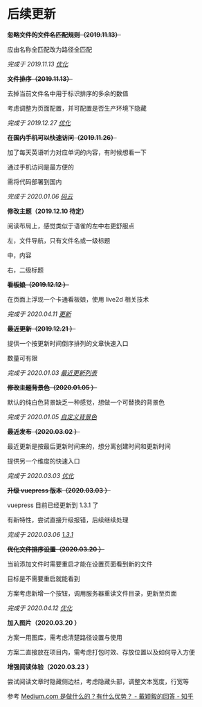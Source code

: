 # 后续更新

~~**忽略文件的文件名匹配规则（2019.11.13）**~~

应由名称全匹配改为路径全匹配

_完成于 2019.11.13 [优化](/zh/搭建/ignore.html#优化)_

~~**文件排序（2019.11.13）**~~

去掉当前文件名中用于标识排序的多余的数值

考虑调整为页面配置，并可配置是否生产环境下隐藏

_完成于 2019.12.27 [优化](/zh/搭建/auto.html#_2019-12-06)_

~~**在国内手机可以快速访问（2019.11.26）**~~

加了每天英语听力对应单词的内容，有时候想看一下

通过手机访问是最方便的

需将代码部署到国内

_完成于 2020.01.06 [码云](/zh/丰年/支持/git/码云.html)_

**修改主题（2019.12.10 待定）**

阅读布局上，感觉类似于语雀的左中右更舒服点

左，文件导航，只有文件名或一级标题

中，内容

右，二级标题

~~**看板娘（2019.12.12 ）**~~

在页面上浮现一个卡通看板娘，使用 live2d 相关技术

_完成于 2020.04.11 [更新](/zh/丰年/支持/资源/live2d.html#更新)_

~~**最近更新（2019.12.21 ）**~~

提供一个按更新时间倒序排列的文章快速入口

数量可有限

_完成于 2020.01.03 [最近更新列表](/zh/搭建/plugins.html#最近更新列表)_

~~**修改主题背景色（2020.01.05 ）**~~

默认的纯白色背景缺乏一种感觉，想做一个可替换的背景色

_完成于 2020.01.05 [自定义背景色](/zh/搭建/customize.html#自定义背景色)_

~~**最近发布（2020.03.02 ）**~~

最近更新是按最后更新时间来的，想分离创建时间和更新时间

提供另一个维度的快速入口

_完成于 2020.03.03 [优化](/zh/搭建/plugins.html#优化)_

~~**升级 vuepress 版本（2020.03.03 ）**~~

vuepress 目前已经更新到 1.3.1 了

有新特性，尝试直接升级报错，后续继续处理

_完成于 2020.03.06 [1.3.1](/zh/搭建/update.html#1-3-1)_

~~**优化文件排序设置（2020.03.20 ）**~~

当前添加文件时需要重启才能在设置页面看到新的文件

目标是不需要重启就能看到

方案考虑新增一个按钮，调用服务器重读文件目录，更新至页面

_完成于 2020.04.12 [优化](/zh/搭建/auto.html#_2020-04-12)_

**加入图片（2020.03.20 ）**

方案一用图库，需考虑清楚路径设置与使用

方案二直接放在项目内，需考虑打包时效、存放位置以及如何导入方便

**增强阅读体验（2020.03.23 ）**

尝试阅读文章时隐藏侧边栏，考虑隐藏头部，调整文本宽度，行宽等

参考 [Medium.com 是做什么的？有什么优势？ - 戴颖毅的回答 - 知乎](https://www.zhihu.com/question/20423228/answer/23530447)
